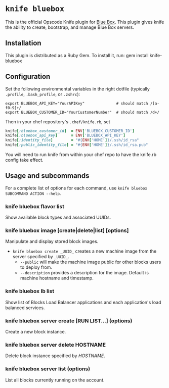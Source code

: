 # `knife bluebox`
This is the official Opscode Knife plugin for [Blue Box](http://www.bluebox.net).
This plugin gives knife the ability to create, bootstrap, and manage Blue Box
servers.

## Installation
This plugin is distributed as a Ruby Gem. To install it, run:
    gem install knife-bluebox

## Configuration
Set the following environmental variables in the right dotfile (typically `.profile`, `.bash_profile`, or `.zshrc`):

```
export BLUEBOX_API_KEY="YourAPIKey"              # should match /[a-f0-9]+/
export BLUEBOX_CUSTOMER_ID="YourCustomerNumber"  # should match /d+/
```

Then in your chef repository's `.chef/knife.rb`, set

```ruby
knife[:bluebox_customer_id]  = ENV['BLUEBOX_CUSTOMER_ID']
knife[:bluebox_api_key]      = ENV['BLUEBOX_API_KEY']
knife[:identity_file]        = "#{ENV['HOME']}/.ssh/id_rsa"
knife[:public_identity_file] = "#{ENV['HOME']}/.ssh/id_rsa.pub"
```

You will need to run knife from within your chef repo to have the knife.rb config take effect.

## Usage and subcommands
For a complete list of options for each command, use `knife bluebox SUBCOMMAND ACTION --help`.

### knife bluebox flavor list
Show available block types and associated UUIDs.

### knife bluebox image \[create|delete|list\] \[options\]
Manipulate and display stored block images.
* `knife bluebox create _UUID_` creates a new machine image from the server specified by 
  `_UUID_`.
  * `--public` will make the machine image public for other blocks users to deploy from.
  * `--description` provides a description for the image. Default is machine hostname and
    timestamp.

### knife bluebox lb list
Show list of Blocks Load Balancer applications and each application's load balanced services.

### knife bluebox server create \[RUN LIST...\] (options)
Create a new block instance.

### knife bluebox server delete HOSTNAME
Delete block instance specified by _HOSTNAME_.

### knife bluebox server list (options)
List all blocks currently running on the account.
